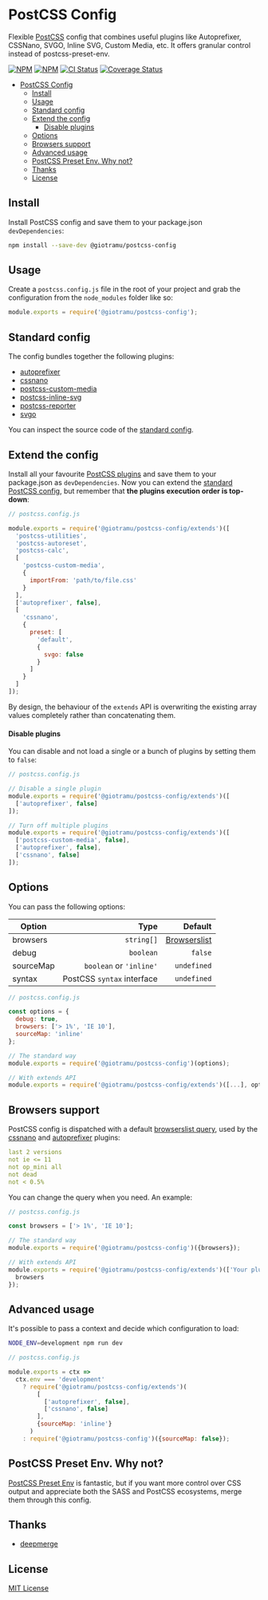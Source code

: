 # PostCSS Config

Flexible [PostCSS][postcss-doc-url] config that combines useful plugins like Autoprefixer, CSSNano, SVGO, Inline SVG, Custom Media, etc. It offers granular control instead of postcss-preset-env.

[![NPM][npm-version-img]][npm-url]
[![NPM][npm-download-img]][npm-url]
[![CI Status][ci-img]][ci-url]
[![Coverage Status][coverage-img]][coverage-url]

- [PostCSS Config](#postcss-config)
  - [Install](#install)
  - [Usage](#usage)
  - [Standard config](#standard-config)
  - [Extend the config](#extend-the-config)
      - [Disable plugins](#disable-plugins)
  - [Options](#options)
  - [Browsers support](#browsers-support)
  - [Advanced usage](#advanced-usage)
  - [PostCSS Preset Env. Why not?](#postcss-preset-env-why-not)
  - [Thanks](#thanks)
  - [License](#license)

## Install

Install PostCSS config and save them to your package.json `devDependencies`:

```sh
npm install --save-dev @giotramu/postcss-config
```

## Usage

Create a `postcss.config.js` file in the root of your project and grab the configuration from the `node_modules` folder like so:

```js
module.exports = require('@giotramu/postcss-config');
```

## Standard config

The config bundles together the following plugins:

- [autoprefixer][autoprefixer-url]
- [cssnano][cssnano-url]
- [postcss-custom-media][postcss-custom-media-url]
- [postcss-inline-svg][postcss-inline-svg-url]
- [postcss-reporter][postcss-reporter-url]
- [svgo][svgo-url]

You can inspect the source code of the [standard config][standard-config-url].

## Extend the config

Install all your favourite [PostCSS plugins][postcss-plugins-url] and save them to your package.json as `devDependencies`. Now you can extend the [standard PostCSS config][standard-config-url], but remember that **the plugins execution order is top-down**:

```js
// postcss.config.js

module.exports = require('@giotramu/postcss-config/extends')([
  'postcss-utilities',
  'postcss-autoreset',
  'postcss-calc',
  [
    'postcss-custom-media',
    {
      importFrom: 'path/to/file.css'
    }
  ],
  ['autoprefixer', false],
  [
    'cssnano',
    {
      preset: [
        'default',
        {
          svgo: false
        }
      ]
    }
  ]
]);
```

By design, the behaviour of the `extends` API is overwriting the existing array values completely rather than concatenating them.

#### Disable plugins

You can disable and not load a single or a bunch of plugins by setting them to `false`:

```js
// postcss.config.js

// Disable a single plugin
module.exports = require('@giotramu/postcss-config/extends')([
  ['autoprefixer', false]
]);

// Turn off multiple plugins
module.exports = require('@giotramu/postcss-config/extends')([
  ['postcss-custom-media', false],
  ['autoprefixer', false],
  ['cssnano', false]
]);
```

## Options

You can pass the following options:

| Option    |                       Type |                           Default |
| --------- | -------------------------: | --------------------------------: |
| browsers  |                 `string[]` | [Browserslist](#browsers-support) |
| debug     |                  `boolean` |                           `false` |
| sourceMap |    `boolean` or `'inline'` |                       `undefined` |
| syntax    | PostCSS `syntax` interface |                       `undefined` |

```js
// postcss.config.js

const options = {
  debug: true,
  browsers: ['> 1%', 'IE 10'],
  sourceMap: 'inline'
};

// The standard way
module.exports = require('@giotramu/postcss-config')(options);

// With extends API
module.exports = require('@giotramu/postcss-config/extends')([...], options);
```

## Browsers support

PostCSS config is dispatched with a default [browserslist query][browserslist-url], used by the [cssnano][cssnano-url] and [autoprefixer][autoprefixer-url] plugins:

```yml
last 2 versions
not ie <= 11
not op_mini all
not dead
not < 0.5%
```

You can change the query when you need. An example:

```js
// postcss.config.js

const browsers = ['> 1%', 'IE 10'];

// The standard way
module.exports = require('@giotramu/postcss-config')({browsers});

// With extends API
module.exports = require('@giotramu/postcss-config/extends')(['Your plugin'], {
  browsers
});
```

## Advanced usage

It's possible to pass a context and decide which configuration to load:

```sh
NODE_ENV=development npm run dev
```

```js
// postcss.config.js

module.exports = ctx =>
  ctx.env === 'development'
    ? require('@giotramu/postcss-config/extends')(
        [
          ['autoprefixer', false],
          ['cssnano', false]
        ],
        {sourceMap: 'inline'}
      )
    : require('@giotramu/postcss-config')({sourceMap: false});
```

## PostCSS Preset Env. Why not?

[PostCSS Preset Env][postcss-preset-env-url] is fantastic, but if you want more control over CSS output and appreciate both the SASS and PostCSS ecosystems, merge them through this config.

## Thanks

- [deepmerge][deepmerge-url]

## License

[MIT License](./LICENSE)

<!-- Badges -->
[bundlephobia-img]: https://img.shields.io/bundlephobia/min/@giotramu/postcss-config?label=bundle%20size&style=flat-square&colorA=141414&colorB=0055FF
[ci-img]: https://img.shields.io/github/workflow/status/giotramu/postcss-config/test%20+%20build?style=flat-square&colorA=141414&colorB=0055FF
[coverage-img]: https://img.shields.io/coveralls/github/giotramu/postcss-config/stable?style=flat-square&colorA=141414&colorB=0055FF
[npm-download-img]: https://img.shields.io/npm/dm/@giotramu/postcss-config?style=flat-square&colorA=141414&colorB=0055FF
[npm-version-img]: https://img.shields.io/npm/v/@giotramu/postcss-config?style=flat-square&colorA=141414&colorB=0055FF

<!-- Links -->
[autoprefixer-url]: https://github.com/postcss/autoprefixer
[browserslist-url]: https://browserl.ist/?q=last+2+versions%2C+not+ie+%3C%3D+11%2C+not+op_mini+all%2C+not+dead%2C+not+%3C+0.5%25
[ci-url]: https://github.com/giotramu/postcss-config/actions
[coverage-url]: https://coveralls.io/github/giotramu/postcss-config
[cssnano-url]: https://github.com/cssnano/cssnano
[deepmerge-url]: https://github.com/TehShrike/deepmerge
[deps-url]: https://david-dm.org/giotramu/postcss-config
[devdeps-url]: https://david-dm.org/giotramu/postcss-config?type=dev
[npm-url]: https://www.npmjs.com/package/@giotramu/postcss-config
[postcss-custom-media-url]: https://github.com/postcss/postcss-custom-media
[postcss-doc-url]: https://postcss.org
[postcss-inline-svg-url]: https://github.com/TrySound/postcss-inline-svg
[postcss-plugins-url]: https://github.com/postcss/postcss/blob/master/docs/plugins.md
[postcss-preset-env-url]: https://github.com/csstools/postcss-preset-env
[postcss-reporter-url]: https://github.com/postcss/postcss-reporter
[standard-config-url]: https://github.com/giotramu/postcss-config/blob/stable/src/tests/_config.ts
[svgo-url]: https://github.com/svg/svgo
